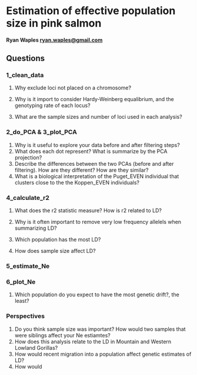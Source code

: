 # Estimation of effective population size in pink salmon
#### Ryan Waples ryan.waples@gmail.com


## Questions 

### 1_clean_data
1. Why exclude loci not placed on a chromosome?
    
2. Why is it import to consider Hardy-Weinberg equalibrium, and the genotyping rate of each locus?
    
3.  What are the sample sizes and number of loci used in each analysis?
    
### 2_do_PCA &  3_plot_PCA
1.  Why is it useful to explore your data before and after filtering steps?
2.   What does each dot represent?  What is summarize by the PCA projection?
3.   Describe the differences between the two PCAs (before and after filtering).  How are they different?  How are they similar?
4.  What is a biological interpretation of the Puget_EVEN individual that clusters close to the the Koppen_EVEN individuals?
  
    
### 4_calculate_r2
1.  What does the r2 statistic measure?  How is r2 related to LD?
  
2.   Why is it often important to remove very low frequency allelels when summarizing LD?
3.   Which population has the most LD?
4.   How does sample size affect LD?
  
### 5_estimate_Ne

### 6_plot_Ne
1.  Which population do you expect to have the most genetic drift?, the least?
  

  
### Perspectives
1.  Do you think sample size was important?  How would two samples that were siblings affect your Ne estiamtes?
2.  How does this analysis relate to the LD in Mountain and Western Lowland Gorillas?
3.  How would recent migration into a population affect genetic estimates of LD?
4.  How would 
